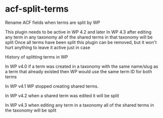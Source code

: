 # acf-split-terms

Rename ACF fields when terms are split by WP

This plugin needs to be active in WP 4.2 and later
In WP 4.3 after editing any term in any taxonomy all of the shared terms in that taxonomy will be split
Once all terms have been split this plugin can be removed, but it won't hurt anything to leave it active just in case

History of splitting terms in WP

In WP v4.0 if a term was created in a taxonomy with the same name/slug as a term that already existed then WP would use the same term ID for both terms

In WP v4.1 WP stopped creating shared terms.

In WP v4.2 when a shared term was edited it will be split

In WP v4.3 when editing any term in a taxonomy all of the shared terms in the taxonomy will be split